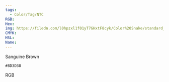 ```yaml
---
tags:
  - Color/Tag/NTC
RGB:
Hex:
img: https://filedn.com/l0hpzxl1f01yT7GHxtF8cyk/Color%20Snake/standard_csv_to_svg/%23/8D3D38.svg
CMYK:
HSL:
Name:
---
```

Sanguine Brown
```palette
#8D3D38
```
RGB
